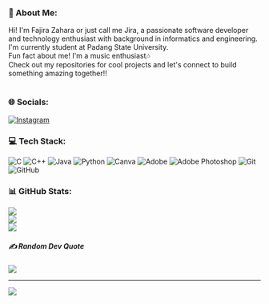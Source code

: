 ### 💫 About Me:
Hi! I'm Fajira Zahara or just call me Jira, a passionate software developer and technology enthusiast with background in informatics and engineering.<br>I'm currently student at Padang State University.<br>Fun fact about me! I'm a music enthusiast🎶<br>Check out my repositories for cool projects and let's connect to build something amazing together!!<br>

#

### 🌐 Socials:
[![Instagram](https://img.shields.io/badge/Instagram-%23E4405F.svg?logo=Instagram&logoColor=white)](https://instagram.com/@jiraazhr_) 

### 💻 Tech Stack:
![C](https://img.shields.io/badge/c-%2300599C.svg?style=for-the-badge&logo=c&logoColor=white) ![C++](https://img.shields.io/badge/c++-%2300599C.svg?style=for-the-badge&logo=c%2B%2B&logoColor=white) ![Java](https://img.shields.io/badge/java-%23ED8B00.svg?style=for-the-badge&logo=openjdk&logoColor=white) ![Python](https://img.shields.io/badge/python-3670A0?style=for-the-badge&logo=python&logoColor=ffdd54) ![Canva](https://img.shields.io/badge/Canva-%2300C4CC.svg?style=for-the-badge&logo=Canva&logoColor=white) ![Adobe](https://img.shields.io/badge/adobe-%23FF0000.svg?style=for-the-badge&logo=adobe&logoColor=white) ![Adobe Photoshop](https://img.shields.io/badge/adobe%20photoshop-%2331A8FF.svg?style=for-the-badge&logo=adobe%20photoshop&logoColor=white) ![Git](https://img.shields.io/badge/git-%23F05033.svg?style=for-the-badge&logo=git&logoColor=white) ![GitHub](https://img.shields.io/badge/github-%23121011.svg?style=for-the-badge&logo=github&logoColor=white)
### 📊 GitHub Stats:
![](https://github-readme-stats.vercel.app/api?username=jirazhra&theme=dark&hide_border=false&include_all_commits=false&count_private=false)<br/>
![](https://github-readme-streak-stats.herokuapp.com/?user=jirazhra&theme=dark&hide_border=false)<br/>
![](https://github-readme-stats.vercel.app/api/top-langs/?username=jirazhra&theme=dark&hide_border=false&include_all_commits=false&count_private=false&layout=compact)

##### ✍️ Random Dev Quote
![](https://quotes-github-readme.vercel.app/api?type=vetical&theme=light)

---
[![](https://visitcount.itsvg.in/api?id=jirazhra&icon=9&color=0)](https://visitcount.itsvg.in)

<!-- Proudly created with GPRM ( https://gprm.itsvg.in ) -->
